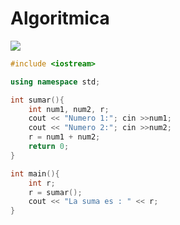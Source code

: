 # Algoritmica 

![](https://www.avantel.co/blog/wp-content/uploads/2019/04/11.Qu%C3%A9-es-un-algoritmo-en-programaci%C3%B3n-y-para-qu%C3%A9-sirve.jpg)

```c++
#include <iostream>

using namespace std;

int sumar(){
    int num1, num2, r;
    cout << "Numero 1:"; cin >>num1;
    cout << "Numero 2:"; cin >>num2;
    r = num1 + num2;
    return 0;
}

int main(){
    int r;
    r = sumar();
    cout << "La suma es : " << r;
}
```